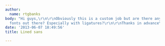 ```yaml
---
author:
  name: rtgbanks
body: "Hi guys,\r\n\r\nObviously this is a custom job but are there any similar lined
  fonts out there? Especially with ligatures?\r\n\r\nThanks in advance\r\n"
date: '2013-06-07 18:49:56'
title: Lined sans

---
```

